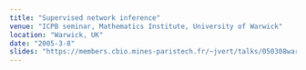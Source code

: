 ```yaml
---
title: "Supervised network inference"
venue: "ICPB seminar, Mathematics Institute, University of Warwick"
location: "Warwick, UK"
date: "2005-3-8"
slides: "https://members.cbio.mines-paristech.fr/~jvert/talks/050308warwick/warwick.pdf"
---
```

